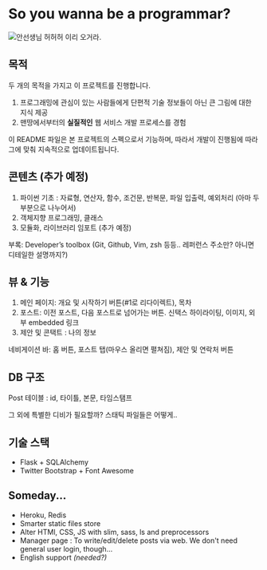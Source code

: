 # So you wanna be a programmar?
![안선생님](https://raw.github.com/heejongahn/So-you-wanna-be-a-programmer/master/static/ahn_teacher.png)
허허허 이리 오거라.


## 목적
두 개의 목적을 가지고 이 프로젝트를 진행합니다.

1. 프로그래밍에 관심이 있는 사람들에게 단편적 기술 정보들이 아닌 큰 그림에 대한 지식 제공
2. 맨땅에서부터의 **실질적인** 웹 서비스 개발 프로세스를 경험

이 README 파일은 본 프로젝트의 스펙으로서 기능하며, 따라서 개발이 진행됨에 따라
그에 맞춰 지속적으로 업데이트됩니다.


## 콘텐츠 (추가 예정)
1. 파이썬 기초 : 자료형, 연산자, 함수, 조건문, 반복문, 파일 입출력, 예외처리 (아마 두 부분으로 나누어서)
2. 객체지향 프로그래밍, 클래스
3. 모듈화, 라이브러리 임포트
(추가 예정)

부록: Developer’s toolbox (Git, Github, Vim, zsh 등등.. 레퍼런스 주소만? 아니면
디테일한 설명까지?)


## 뷰 & 기능
1. 메인 페이지: 개요 및 시작하기 버튼(#1로 리다이렉트), 목차
2. 포스트: 이전 포스트, 다음 포스트로 넘어가는 버튼. 신택스 하이라이팅, 이미지, 외부 embedded 링크
3. 제안 및 콘택트 : 나의 정보

네비게이션 바: 홈 버튼, 포스트 탭(마우스 올리면 펼쳐짐), 제안 및 연락처 버튼


## DB 구조
Post 테이블 : id, 타이틀, 본문, 타임스탬프

그 외에 특별한 디비가 필요할까? 스태틱 파일들은 어떻게..


## 기술 스택
- Flask + SQLAlchemy
- Twitter Bootstrap + Font Awesome


## Someday...
- Heroku, Redis
- Smarter static files store
- Alter HTMl, CSS, JS with slim, sass, ls and preprocessors
- Manager page : To write/edit/delete posts via web. We don't need general user login, though...
- English support *(needed?)*
